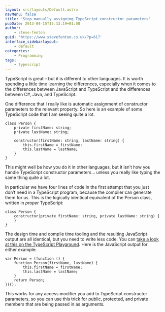 ```yaml
---
layout: src/layouts/Default.astro
navMenu: false
title: 'Stop manually assigning TypeScript constructor parameters'
pubDate: 2013-04-15T15:13:19+01:00
author:
    - steve-fenton
guid: 'https://www.stevefenton.co.uk/?p=617'
interface_sidebarlayout:
    - default
categories:
    - Programming
tags:
    - typescript
---
```


TypeScript is great – but it is different to other languages. It is worth spending a little time learning the differences, especially when it comes to the differences between JavaScript and TypeScript and the differences between C#, Java, and TypeScript.

One difference that I really like is automatic assignment of constructor parameters to the relevant property. So here is an example of some TypeScript code that I am seeing quite a lot.

```
class Person {
    private firstName: string;
    private lastName: string;
    
    constructor(firstName: string, lastName: string) {
        this.firstName = firstName;
        this.lastName = lastName;
    }
}
```
This might well be how you do it in other languages, but it isn’t how you handle TypeScript constructor parameters… unless you really like typing the same thing quite a lot.

In particular we have four lines of code in the first attempt that you just don’t need in a TypeScript program, because the compiler can generate them for us. This is the logically identical equivalent of the Person class, written in *proper* TypeScript:

```
class Person {
    constructor(private firstName: string, private lastName: string) {
    }
}
```
The design time and compile time tooling and the resulting JavaScript output are all identical, but you need to write less code. You can [take a look at this on the TypeScript Playground](https://www.typescriptlang.org/play/#src=class%20Person%20{%0Aconstructor(private%20firstName%3A%20string%2C%20private%20lastName%3A%20string)%20{%0A}%0A}). Here is the JavaScript output for either example:

```
var Person = (function () {
    function Person(firstName, lastName) {
        this.firstName = firstName;
        this.lastName = lastName;
    }
    return Person;
})();
```
This works for any access modifier you add to TypeScript constructor parameters, so you can use this trick for public, protected, and private members that are being passed in as arguments.